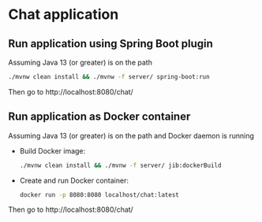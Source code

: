 # Chat application

## Run application using Spring Boot plugin

Assuming Java 13 (or greater) is on the path 
```bash
./mvnw clean install && ./mvnw -f server/ spring-boot:run
```
Then go to http://localhost:8080/chat/

## Run application as Docker container

Assuming Java 13 (or greater) is on the path and Docker daemon is running

* Build Docker image:
  ```bash
  ./mvnw clean install && ./mvnw -f server/ jib:dockerBuild
  ```
* Create and run Docker container:
  ```bash
  docker run -p 8080:8080 localhost/chat:latest
  ```
Then go to http://localhost:8080/chat/
